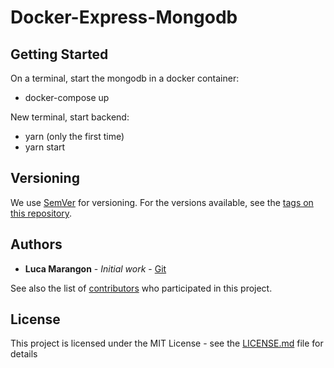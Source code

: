 # Docker-Express-Mongodb

## Getting Started

On a terminal, start the mongodb in a docker container:
- docker-compose up

New terminal, start backend:
- yarn (only the first time)
- yarn start

## Versioning

We use [SemVer](http://semver.org/) for versioning. For the versions available, see the [tags on this repository](https://github.com/docker-express-mongo/tags).

## Authors

- **Luca Marangon** - _Initial work_ - [Git](https://github.com/duvet86)

See also the list of [contributors](https://github.com/docker-express-mongo/contributors) who participated in this project.

## License

This project is licensed under the MIT License - see the [LICENSE.md](LICENSE.md) file for details
